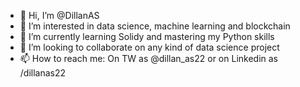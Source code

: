 - 👋 Hi, I’m @DillanAS
- 👀 I’m interested in data science, machine learning and blockchain
- 🌱 I’m currently learning Solidy and mastering my Python skills
- 💞️ I’m looking to collaborate on any kind of data science project
- 📫 How to reach me: On TW as @dillan_as22 or on Linkedin as /dillanas22

<!---
DillanAS/DillanAS is a ✨ special ✨ repository because its `README.md` (this file) appears on your GitHub profile.
You can click the Preview link to take a look at your changes.
--->
